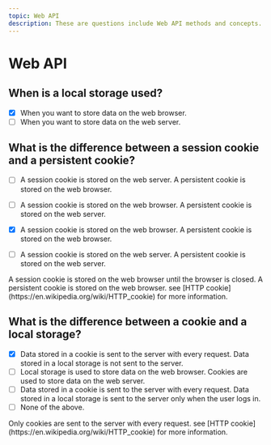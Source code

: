 ```yaml
---
topic: Web API
description: These are questions include Web API methods and concepts. e.g localStorage, sessionStorage, and cookies e.t.c
---
```


# Web API

## When is a local storage used?

- [x] When you want to store data on the web browser.
- [ ] When you want to store data on the web server.

## What is the difference between a session cookie and a persistent cookie?

- [ ] A session cookie is stored on the web server. A persistent cookie is stored on the web browser.
- [ ] A session cookie is stored on the web browser. A persistent cookie is stored on the web server.
- [x] A session cookie is stored on the web browser. A persistent cookie is stored on the web browser.
- [ ] A session cookie is stored on the web server. A persistent cookie is stored on the web server.


<comment>
<p>
A session cookie is stored on the web browser until the browser is closed. A persistent cookie is stored on the web browser. see [HTTP cookie](https://en.wikipedia.org/wiki/HTTP_cookie) for more information.
</p>
</comment>

## What is the difference between a cookie and a local storage?

- [x] Data stored in a cookie is sent to the server with every request. Data stored in a local storage is not sent to the server.
- [ ] Local storage is used to store data on the web browser. Cookies are used to store data on the web server.
- [ ] Data stored in a cookie is sent to the server with every request. Data stored in a local storage is sent to the server only when the user logs in.
- [ ] None of the above.

<comment>
<p>
Only cookies are sent to the server with every request. see [HTTP cookie](https://en.wikipedia.org/wiki/HTTP_cookie) for more information.
</p>
</comment>
